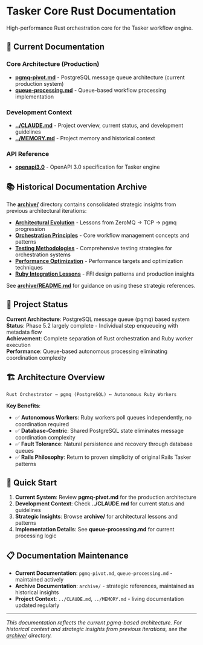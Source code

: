 # Tasker Core Rust Documentation

High-performance Rust orchestration core for the Tasker workflow engine.

## 📖 Current Documentation

### Core Architecture (Production)
- **[pgmq-pivot.md](pgmq-pivot.md)** - PostgreSQL message queue architecture (current production system)
- **[queue-processing.md](queue-processing.md)** - Queue-based workflow processing implementation

### Development Context
- **[../CLAUDE.md](../CLAUDE.md)** - Project overview, current status, and development guidelines
- **[../MEMORY.md](../MEMORY.md)** - Project memory and historical context

### API Reference
- **[openapi3.0](openapi3.0)** - OpenAPI 3.0 specification for Tasker engine

## 📚 Historical Documentation Archive

The **[archive/](archive/)** directory contains consolidated strategic insights from previous architectural iterations:

- **[Architectural Evolution](archive/architectural-evolution.md)** - Lessons from ZeroMQ → TCP → pgmq progression
- **[Orchestration Principles](archive/orchestration-principles.md)** - Core workflow management concepts and patterns  
- **[Testing Methodologies](archive/testing-methodologies.md)** - Comprehensive testing strategies for orchestration systems
- **[Performance Optimization](archive/performance-optimization.md)** - Performance targets and optimization techniques
- **[Ruby Integration Lessons](archive/ruby-integration-lessons.md)** - FFI design patterns and production insights

See **[archive/README.md](archive/README.md)** for guidance on using these strategic references.

## 🎯 Project Status

**Current Architecture**: PostgreSQL message queue (pgmq) based system  
**Status**: Phase 5.2 largely complete - Individual step enqueueing with metadata flow  
**Achievement**: Complete separation of Rust orchestration and Ruby worker execution  
**Performance**: Queue-based autonomous processing eliminating coordination complexity

## 🏗️ Architecture Overview

```
Rust Orchestrator → pgmq (PostgreSQL) ← Autonomous Ruby Workers
```

**Key Benefits**:
- ✅ **Autonomous Workers**: Ruby workers poll queues independently, no coordination required
- ✅ **Database-Centric**: Shared PostgreSQL state eliminates message coordination complexity  
- ✅ **Fault Tolerance**: Natural persistence and recovery through database queues
- ✅ **Rails Philosophy**: Return to proven simplicity of original Rails Tasker patterns

## 🚀 Quick Start

1. **Current System**: Review **pgmq-pivot.md** for the production architecture
2. **Development Context**: Check **../CLAUDE.md** for current status and guidelines
3. **Strategic Insights**: Browse **archive/** for architectural lessons and patterns
4. **Implementation Details**: See **queue-processing.md** for current processing logic

## 📋 Documentation Maintenance

- **Current Documentation**: `pgmq-pivot.md`, `queue-processing.md` - maintained actively
- **Archive Documentation**: `archive/` - strategic references, maintained as historical insights
- **Project Context**: `../CLAUDE.md`, `../MEMORY.md` - living documentation updated regularly

---

*This documentation reflects the current pgmq-based architecture. For historical context and strategic insights from previous iterations, see the [archive/](archive/) directory.*